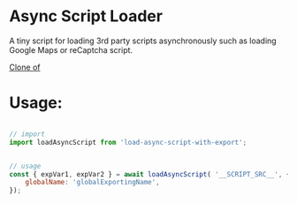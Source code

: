 # Async Script Loader

A tiny script for loading 3rd party scripts asynchronously such as loading Google Maps or reCaptcha script. 

[Clone of](https://github.com/delowardev/load-async-script.git)

# Usage:

```javascript

// import
import loadAsyncScript from 'load-async-script-with-export';


// usage
const { expVar1, expVar2 } = await loadAsyncScript( '__SCRIPT_SRC__', { 
    globalName: 'globalExportingName', 
});


```
